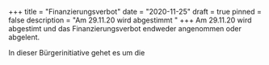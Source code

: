 +++
title = "Finanzierungsverbot"
date = "2020-11-25"
draft = true
pinned = false
description = "Am 29.11.20 wird abgestimmt "
+++
Am 29.11.20 wird abgestimt und das Finanzierungsverbot endweder angenommen oder abgelent.

In dieser Bürgerinitiative gehet es um die